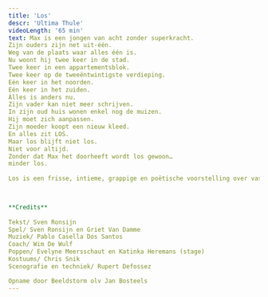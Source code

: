 ```yaml
---
title: 'Los'
descr: 'Ultima Thule'
videoLength: '65 min'
text: Max is een jongen van acht zonder superkracht.  
Zijn ouders zijn net uit-één.  
Weg van de plaats waar alles één is.  
Nu woont hij twee keer in de stad.  
Twee keer in een appartementsblok.  
Twee keer op de tweeëntwintigste verdieping.  
Eén keer in het noorden.  
Eén keer in het zuiden.  
Álles is anders nu.  
Zijn vader kan niet meer schrijven.  
In zijn oud huis wonen enkel nog de muizen.  
Hij moet zich aanpassen.  
Zijn moeder koopt een nieuw kleed.  
En alles zit LOS.  
Maar los blijft niet los.  
Niet voor altijd.  
Zonder dat Max het doorheeft wordt los gewoon…  
minder los.  
  
Los is een frisse, intieme, grappige en poëtische voorstelling over vasthouden en loslaten.

‍

**Credits**  
  
Tekst/ Sven Ronsijn  
Spel/ Sven Ronsijn en Griet Van Damme  
Muziek/ Pablo Casella Dos Santos  
Coach/ Wim De Wulf  
Poppen/ Evelyne Meersschaut en Katinka Heremans (stage)  
Kostuums/ Chris Snik  
Scenografie en techniek/ Rupert Defossez

Opname door Beeldstorm olv Jan Bosteels
---
```

